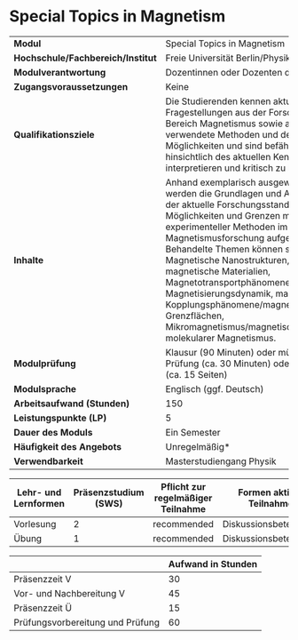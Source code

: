 # Special Topics in Magnetism
|                                    |   |
|------------------------------------|---|
|**Modul**                           | Special Topics in Magnetism |
|**Hochschule/Fachbereich/Institut** | Freie Universität Berlin/Physik/Physik |
|**Modulverantwortung**              | Dozentinnen oder Dozenten des Moduls |
|**Zugangsvoraussetzungen**          | Keine |
|**Qualifikationsziele**             | Die Studierenden kennen aktuelle Fragestellungen aus der Forschung im Bereich Magnetismus sowie aktuell verwendete Methoden und deren Möglichkeiten und sind befähigt, Ergebnisse hinsichtlich des aktuellen Kenntnisstands zu interpretieren und kritisch zu beurteilen. |
|**Inhalte**                         | Anhand exemplarisch ausgewählter Beispiele werden die Grundlagen und Anwendungen, der aktuelle Forschungsstand sowie die Möglichkeiten und Grenzen moderner experimenteller Methoden im Bereich der Magnetismusforschung aufgezeigt. Behandelte Themen können sein: Magnetische Nanostrukturen, neue magnetische Materialien, Magnetotransportphänomene/Spinelektronik, Magnetisierungsdynamik, magnetische Kopplungsphänomene/magnetische Grenzflächen, Mikromagnetismus/magnetische Domänen, molekularer Magnetismus. |
|**Modulprüfung**                    | Klausur (90 Minuten) oder mündliche Prüfung (ca. 30 Minuten) oder Hausarbeit (ca. 15 Seiten) |
|**Modulsprache**                    | Englisch (ggf. Deutsch) |
|**Arbeitsaufwand (Stunden)**        | 150 |
|**Leistungspunkte (LP)**            | 5 |
|**Dauer des Moduls**                | Ein Semester |
|**Häufigkeit des Angebots**         | Unregelmäßig* |
|**Verwendbarkeit**                  | Masterstudiengang Physik |

| Lehr- und Lernformen | Präsenzstudium <br> (SWS) | Pflicht zur regelmäßiger Teilnahme | Formen aktiver Teilnahme |
| ---------------------|---------------------------|------------------------------------|------------------------- |
| Vorlesung            | 2                         | recommended                        | Diskussionsbeteiligung   |
| Übung                | 1                         | recommended                        | Diskussionsbeteiligung   |

|   | Aufwand in Stunden |
| - |--------------------|
| Präsenzzeit V                            | 30    |
| Vor- und Nachbereitung V                 | 45    |
| Präsenzzeit Ü                            | 15    |
| Prüfungsvorbereitung und Prüfung         | 60    |
